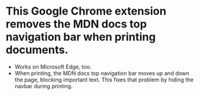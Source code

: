 # This Google Chrome extension removes the MDN docs top navigation bar when printing documents.

  + Works on Microsoft Edge, too.
  + When printing, the MDN docs top navigation bar moves up and down the page, blocking important text. This fixes that problem by hiding the navbar during printing.